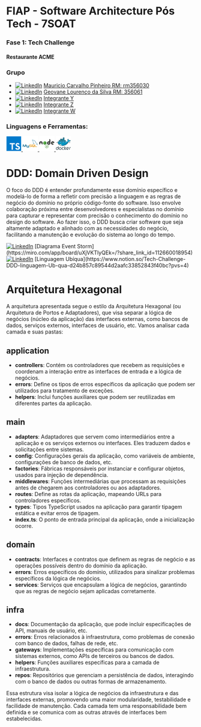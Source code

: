 # FIAP - Software Architecture Pós Tech - 7SOAT
### Fase 1: Tech Challenge

#### Restaurante ACME

### Grupo
- <a href="https://linkedin.com/in/mauricio-carvalho-programmer" target="_blank"><img src="https://raw.githubusercontent.com/rahuldkjain/github-profile-readme-generator/master/src/images/icons/Social/linked-in-alt.svg" alt="LinkedIn" width="20" height="20"/></a> [Mauricio Carvalho Pinheiro RM: rm356030](https://www.linkedin.com/in/mauricio-carvalho-developer)
- <a href="https://linkedin.com/in/geovanelourenco" target="_blank"><img src="https://raw.githubusercontent.com/rahuldkjain/github-profile-readme-generator/master/src/images/icons/Social/linked-in-alt.svg" alt="LinkedIn" width="20" height="20"/></a> [Geovane Lourenço da Silva RM: 356061](https://www.linkedin.com/in/geovanelourenco)
- <a href="https://linkedin.com/in/mauricio-carvalho-programmer" target="_blank"><img src="https://raw.githubusercontent.com/rahuldkjain/github-profile-readme-generator/master/src/images/icons/Social/linked-in-alt.svg" alt="LinkedIn" width="20" height="20"/></a> [Integrante Y](https://linkedin.com/in/yyy)
- <a href="https://linkedin.com/in/mauricio-carvalho-programmer" target="_blank"><img src="https://raw.githubusercontent.com/rahuldkjain/github-profile-readme-generator/master/src/images/icons/Social/linked-in-alt.svg" alt="LinkedIn" width="20" height="20"/></a> [Integrante Z](https://linkedin.com/in/zzz)
- <a href="https://linkedin.com/in/mauricio-carvalho-programmer" target="_blank"><img src="https://raw.githubusercontent.com/rahuldkjain/github-profile-readme-generator/master/src/images/icons/Social/linked-in-alt.svg" alt="LinkedIn" width="20" height="20"/></a> [Integrante W](https://linkedin.com/in/wwww)


<h3 align="left">Linguagens e Ferramentas:</h3>
<a href="https://www.typescriptlang.org/" target="_blank" rel="noreferrer"> <img src="https://raw.githubusercontent.com/devicons/devicon/master/icons/typescript/typescript-original.svg" alt="typescript" width="40" height="40"/> </a><a href="https://www.mysql.com/" target="_blank" rel="noreferrer"> <img src="https://raw.githubusercontent.com/devicons/devicon/master/icons/mysql/mysql-original-wordmark.svg" alt="mysql" width="40" height="40"/> </a><a href="https://nodejs.org" target="_blank" rel="noreferrer"> <img src="https://raw.githubusercontent.com/devicons/devicon/master/icons/nodejs/nodejs-original-wordmark.svg" alt="nodejs" width="40" height="40"/> </a><a href="https://www.docker.com/" target="_blank" rel="noreferrer"> <img src="https://raw.githubusercontent.com/devicons/devicon/master/icons/docker/docker-original-wordmark.svg" alt="docker" width="40" height="40"/> </a>

<h1>DDD: Domain Driven Design</h1>
<p>O foco do DDD é entender profundamente esse domínio específico e modelá-lo de forma a refletir com precisão a linguagem e as regras de negócio do domínio no próprio código-fonte do software. Isso envolve colaboração próxima entre desenvolvedores e especialistas no domínio para capturar e representar com precisão o conhecimento do domínio no design do software. Ao fazer isso, o DDD busca criar software que seja altamente adaptado e alinhado com as necessidades do negócio, facilitando a manutenção e evolução do sistema ao longo do tempo.</p>
<a href="https://miro.com/app/board/uXjVKTlyQEk=/?share_link_id=112660018954" target="_blank"><img src="https://images.ctfassets.net/w6r2i5d8q73s/49Gy23NRmO7BRuWS9ewuIk/c786ff574fe59f91b0a054ec531769b3/miro.png" alt="LinkedIn" width="20" height="20"/></a> [Diagrama Event Storm](https://miro.com/app/board/uXjVKTlyQEk=/?share_link_id=112660018954)
<a href="https://www.notion.so/Tech-Challenge-DDD-linguagem-Ub-qua-d24b857c89544d2aafc33852843f40bc?pvs=4" target="_blank"><img src="https://upload.wikimedia.org/wikipedia/commons/4/45/Notion_app_logo.png" alt="LinkedIn" width="20" height="20"/></a> [Linguagem Ubíqua](https://www.notion.so/Tech-Challenge-DDD-linguagem-Ub-qua-d24b857c89544d2aafc33852843f40bc?pvs=4)


<h1>Arquitetura Hexagonal</h1>
<p>A arquitetura apresentada segue o estilo da Arquitetura Hexagonal (ou Arquitetura de Portos e Adaptadores), que visa separar a lógica de negócios (núcleo da aplicação) das interfaces externas, como bancos de dados, serviços externos, interfaces de usuário, etc. Vamos analisar cada camada e suas pastas:</p>

<div class="layer">
    <h2>application</h2>
    <ul>
        <li><strong>controllers</strong>: Contém os controladores que recebem as requisições e coordenam a interação entre as interfaces de entrada e a lógica de negócios.</li>
        <li><strong>errors</strong>: Define os tipos de erros específicos da aplicação que podem ser utilizados para tratamento de exceções.</li>
        <li><strong>helpers</strong>: Inclui funções auxiliares que podem ser reutilizadas em diferentes partes da aplicação.</li>
    </ul>
</div>
<div class="layer">
    <h2>main</h2>
    <ul>
        <li><strong>adapters</strong>: Adaptadores que servem como intermediários entre a aplicação e os serviços externos ou interfaces. Eles traduzem dados e solicitações entre sistemas.</li>
        <li><strong>config</strong>: Configurações gerais da aplicação, como variáveis de ambiente, configurações de banco de dados, etc.</li>
        <li><strong>factories</strong>: Fábricas responsáveis por instanciar e configurar objetos, usados para injeção de dependência.</li>
        <li><strong>middlewares</strong>: Funções intermediárias que processam as requisições antes de chegarem aos controladores ou aos adaptadores.</li>
        <li><strong>routes</strong>: Define as rotas da aplicação, mapeando URLs para controladores específicos.</li>
        <li><strong>types</strong>: Tipos TypeScript usados na aplicação para garantir tipagem estática e evitar erros de tipagem.</li>
        <li><strong>index.ts</strong>: O ponto de entrada principal da aplicação, onde a inicialização ocorre.</li>
    </ul>
</div>
<div class="layer">
    <h2>domain</h2>
    <ul>
        <li><strong>contracts</strong>: Interfaces e contratos que definem as regras de negócio e as operações possíveis dentro do domínio da aplicação.</li>
        <li><strong>errors</strong>: Erros específicos do domínio, utilizados para sinalizar problemas específicos da lógica de negócios.</li>
        <li><strong>services</strong>: Serviços que encapsulam a lógica de negócios, garantindo que as regras de negócio sejam aplicadas corretamente.</li>
    </ul>
</div>
<div class="layer">
    <h2>infra</h2>
    <ul>
        <li><strong>docs</strong>: Documentação da aplicação, que pode incluir especificações de API, manuais de usuário, etc.</li>
        <li><strong>errors</strong>: Erros relacionados à infraestrutura, como problemas de conexão com banco de dados, falhas de rede, etc.</li>
        <li><strong>gateways</strong>: Implementações específicas para comunicação com sistemas externos, como APIs de terceiros ou bancos de dados.</li>
        <li><strong>helpers</strong>: Funções auxiliares específicas para a camada de infraestrutura.</li>
        <li><strong>repos</strong>: Repositórios que gerenciam a persistência de dados, interagindo com o banco de dados ou outras formas de armazenamento.</li>
    </ul>
</div>
<p>Essa estrutura visa isolar a lógica de negócios da infraestrutura e das interfaces externas, promovendo uma maior modularidade, testabilidade e facilidade de manutenção. Cada camada tem uma responsabilidade bem definida e se comunica com as outras através de interfaces bem estabelecidas.</p>

